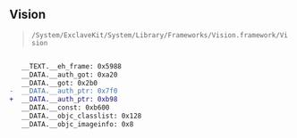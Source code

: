## Vision

> `/System/ExclaveKit/System/Library/Frameworks/Vision.framework/Vision`

```diff

   __TEXT.__eh_frame: 0x5988
   __DATA.__auth_got: 0xa20
   __DATA.__got: 0x2b0
-  __DATA.__auth_ptr: 0x7f0
+  __DATA.__auth_ptr: 0xb98
   __DATA.__const: 0xb600
   __DATA.__objc_classlist: 0x128
   __DATA.__objc_imageinfo: 0x8

```
